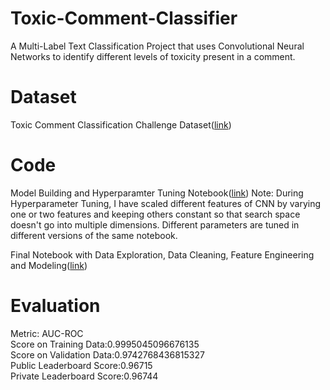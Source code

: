 # Toxic-Comment-Classifier
A Multi-Label Text Classification Project that uses Convolutional Neural Networks to identify different levels of toxicity present in a comment.

# Dataset
Toxic Comment Classification Challenge Dataset([link](https://www.kaggle.com/c/jigsaw-toxic-comment-classification-challenge))

# Code
Model Building and Hyperparamter Tuning Notebook([link](https://www.kaggle.com/abhishek2195/toxic-comment-cnn-modeling-single))
Note: During Hyperparameter Tuning, I have scaled different features of CNN by varying one or two features and keeping others constant so that search space doesn't go into multiple dimensions. Different parameters are tuned in different versions of the same notebook.

Final Notebook with Data Exploration, Data Cleaning, Feature Engineering and Modeling([link](https://www.kaggle.com/abhishek2195/toxic-comment-cnn-modeling-final?scriptVersionId=42997055))

# Evaluation
Metric: AUC-ROC\
Score on Training Data:0.9995045096676135\
Score on Validation Data:0.9742768436815327\
Public Leaderboard Score:0.96715\
Private Leaderboard Score:0.96744
